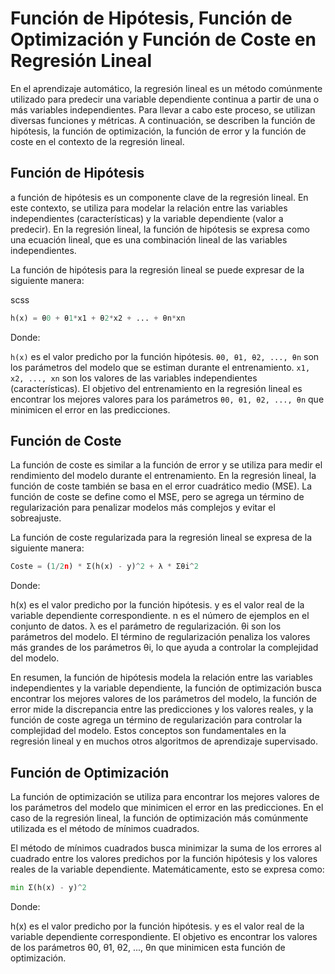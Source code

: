 # Función de Hipótesis, Función de Optimización y Función de Coste en Regresión Lineal

En el aprendizaje automático, la regresión lineal es un método comúnmente utilizado para predecir una variable dependiente continua a partir de una o más variables independientes. Para llevar a cabo este proceso, se utilizan diversas funciones y métricas. A continuación, se describen la función de hipótesis, la función de optimización, la función de error y la función de coste en el contexto de la regresión lineal.

## Función de Hipótesis
a función de hipótesis es un componente clave de la regresión lineal. En este contexto, se utiliza para modelar la relación entre las variables independientes (características) y la variable dependiente (valor a predecir). En la regresión lineal, la función de hipótesis se expresa como una ecuación lineal, que es una combinación lineal de las variables independientes.

La función de hipótesis para la regresión lineal se puede expresar de la siguiente manera:

scss

```python
h(x) = θ0 + θ1*x1 + θ2*x2 + ... + θn*xn

```

Donde:

`h(x)` es el valor predicho por la función hipótesis.
`θ0, θ1, θ2, ..., θn` son los parámetros del modelo que se estiman durante el entrenamiento.
`x1, x2, ..., xn` son los valores de las variables independientes (características).
El objetivo del entrenamiento en la regresión lineal es encontrar los mejores valores para los parámetros `θ0, θ1, θ2, ..., θn` que minimicen el error en las predicciones.


## Función de Coste

La función de coste es similar a la función de error y se utiliza para medir el rendimiento del modelo durante el entrenamiento. En la regresión lineal, la función de coste también se basa en el error cuadrático medio (MSE). La función de coste se define como el MSE, pero se agrega un término de regularización para penalizar modelos más complejos y evitar el sobreajuste.

La función de coste regularizada para la regresión lineal se expresa de la siguiente manera:

```python
Coste = (1/2n) * Σ(h(x) - y)^2 + λ * Σθi^2
```

Donde:

h(x) es el valor predicho por la función hipótesis.
y es el valor real de la variable dependiente correspondiente.
n es el número de ejemplos en el conjunto de datos.
λ es el parámetro de regularización.
θi son los parámetros del modelo.
El término de regularización penaliza los valores más grandes de los parámetros θi, lo que ayuda a controlar la complejidad del modelo.

En resumen, la función de hipótesis modela la relación entre las variables independientes y la variable dependiente, la función de optimización busca encontrar los mejores valores de los parámetros del modelo, la función de error mide la discrepancia entre las predicciones y los valores reales, y la función de coste agrega un término de regularización para controlar la complejidad del modelo. Estos conceptos son fundamentales en la regresión lineal y en muchos otros algoritmos de aprendizaje supervisado.

## Función de Optimización

La función de optimización se utiliza para encontrar los mejores valores de los parámetros del modelo que minimicen el error en las predicciones. En el caso de la regresión lineal, la función de optimización más comúnmente utilizada es el método de mínimos cuadrados.

El método de mínimos cuadrados busca minimizar la suma de los errores al cuadrado entre los valores predichos por la función hipótesis y los valores reales de la variable dependiente. Matemáticamente, esto se expresa como:

```python
min Σ(h(x) - y)^2  
```

Donde:

h(x) es el valor predicho por la función hipótesis.
y es el valor real de la variable dependiente correspondiente.
El objetivo es encontrar los valores de los parámetros θ0, θ1, θ2, ..., θn que minimicen esta función de optimización.